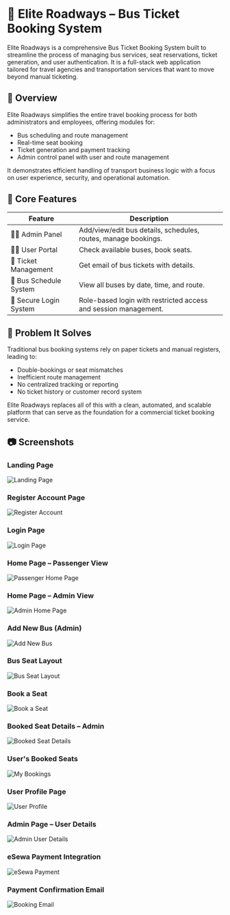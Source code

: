 # 🚌 Elite Roadways – Bus Ticket Booking System
Elite Roadways is a comprehensive Bus Ticket Booking System built to streamline the process of managing bus services, seat reservations, ticket generation, and user authentication. It is a full-stack web application tailored for travel agencies and transportation services that want to move beyond manual ticketing.

## 🚀 Overview
Elite Roadways simplifies the entire travel booking process for both administrators and employees, offering modules for:
* Bus scheduling and route management
* Real-time seat booking
* Ticket generation and payment tracking
* Admin control panel with user and route management

It demonstrates efficient handling of transport business logic with a focus on user experience, security, and operational automation.

## 🧩 Core Features
| Feature |	Description |
| ------------- | ------------- |
| 🧑‍💼 Admin Panel |	Add/view/edit bus details, schedules, routes, manage bookings.|
| 👨‍💻 User Portal	| Check available buses, book seats. |
| 🎫 Ticket Management | Get email of bus tickets with details. |
| 📅 Bus Schedule System |	View all buses by date, time, and route. |
|🔐 Secure Login System |	Role-based login with restricted access and session management. |

## 🎯 Problem It Solves
Traditional bus booking systems rely on paper tickets and manual registers, leading to:
* Double-bookings or seat mismatches
* Inefficient route management
* No centralized tracking or reporting
* No ticket history or customer record system
  
Elite Roadways replaces all of this with a clean, automated, and scalable platform that can serve as the foundation for a commercial ticket booking service.

## 📷 Screenshots

### Landing Page
![Landing Page](screenshots/landing.jpg)

### Register Account Page
![Register Account](screenshots/create%20account.jpg)

### Login Page
![Login Page](screenshots/login.jpg)

### Home Page – Passenger View
![Passenger Home Page](screenshots/search%20bus.jpg)

### Home Page – Admin View
![Admin Home Page](screenshots/admin%20page.jpg)

### Add New Bus (Admin)
![Add New Bus](screenshots/add%20new%20bus.jpg)

### Bus Seat Layout
![Bus Seat Layout](screenshots/bus%20seat%20layout.jpg)

### Book a Seat
![Book a Seat](screenshots/book%20a%20seat.jpg)

### Booked Seat Details – Admin
![Booked Seat Details](screenshots/booked%20seat%20info.jpg)

### User's Booked Seats
![My Bookings](screenshots/my%20bookings.jpg)

### User Profile Page
![User Profile](screenshots/user%20profile.jpg)

### Admin Page – User Details
![Admin User Details](screenshots/user%20details.jpg)

### eSewa Payment Integration
![eSewa Payment](screenshots/esewa%20payment.jpg)

### Payment Confirmation Email
![Booking Email](screenshots/email%20of%20booking.jpg)

 
